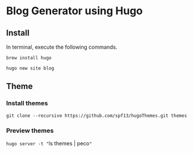 Blog Generator using Hugo
====

## Install
In terminal, execute the following commands.

`brew install hugo`

`hugo new site blog`


## Theme

### Install themes

`git clone --recursive https://github.com/spf13/hugoThemes.git themes`

### Preview themes

`hugo server -t "`ls themes | peco`"`
